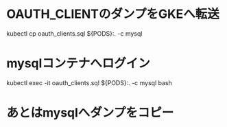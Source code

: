 
# OAUTH_CLIENTのダンプをGKEへ転送
kubectl cp oauth_clients.sql  ${PODS}:. -c mysql

# mysqlコンテナへログイン
kubectl exec -it oauth_clients.sql ${PODS}:. -c mysql bash

# あとはmysqlへダンプをコピー
